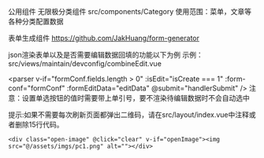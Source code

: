 公用组件
无限极分类组件 src/components/Category
使用范围：菜单，文章等各种分类配置数据

表单生成组件
https://github.com/JakHuang/form-generator

json渲染表单以及是否需要编辑数据回填的功能以下为例
示例：src/views/maintain/devconfig/combineEdit.vue


<parser v-if="formConf.fields.length > 0" :isEdit="isCreate === 1" :form-conf="formConf" :formEditData="editData" @submit="handlerSubmit" />
注意：设置单选按钮的值时需要带上单引号，要不渲染待编辑数据时不会自动选中

提示:如果不需要每次刷新页面都弹出二维码，请在src/layout/index.vue中注释或者删除15行代码。
```
<div class="open-image" @click="clear" v-if="openImage"><img src="@/assets/imgs/pc1.png" alt=""></div>
```